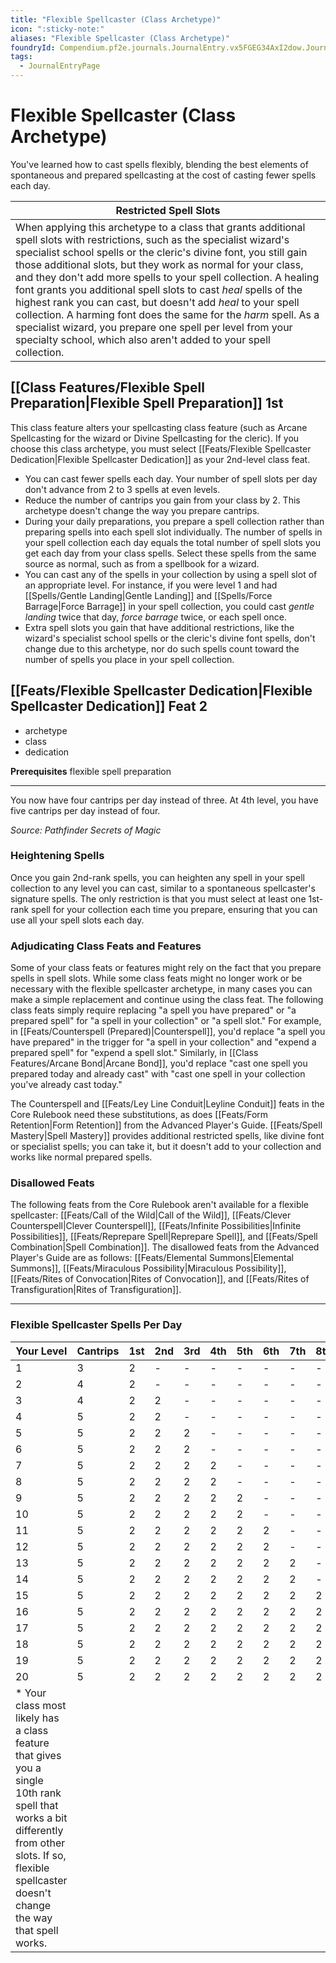 ```yaml
---
title: "Flexible Spellcaster (Class Archetype)"
icon: ":sticky-note:"
aliases: "Flexible Spellcaster (Class Archetype)"
foundryId: Compendium.pf2e.journals.JournalEntry.vx5FGEG34AxI2dow.JournalEntryPage.4YtHynO8i1a33zo9
tags:
  - JournalEntryPage
---
```


# Flexible Spellcaster (Class Archetype)
You've learned how to cast spells flexibly, blending the best elements of spontaneous and prepared spellcasting at the cost of casting fewer spells each day.

  

| Restricted Spell Slots |
| --- |
| When applying this archetype to a class that grants additional spell slots with restrictions, such as the specialist wizard's specialist school spells or the cleric's divine font, you still gain those additional slots, but they work as normal for your class, and they don't add more spells to your spell collection. A healing font grants you additional spell slots to cast _heal_ spells of the highest rank you can cast, but doesn't add _heal_ to your spell collection. A harming font does the same for the _harm_ spell. As a specialist wizard, you prepare one spell per level from your specialty school, which also aren't added to your spell collection. |

## [[Class Features/Flexible Spell Preparation|Flexible Spell Preparation]] 1st

This class feature alters your spellcasting class feature (such as Arcane Spellcasting for the wizard or Divine Spellcasting for the cleric). If you choose this class archetype, you must select [[Feats/Flexible Spellcaster Dedication|Flexible Spellcaster Dedication]] as your 2nd-level class feat.

*   You can cast fewer spells each day. Your number of spell slots per day don't advance from 2 to 3 spells at even levels.
*   Reduce the number of cantrips you gain from your class by 2. This archetype doesn't change the way you prepare cantrips.
*   During your daily preparations, you prepare a spell collection rather than preparing spells into each spell slot individually. The number of spells in your spell collection each day equals the total number of spell slots you get each day from your class spells. Select these spells from the same source as normal, such as from a spellbook for a wizard.
*   You can cast any of the spells in your collection by using a spell slot of an appropriate level. For instance, if you were level 1 and had [[Spells/Gentle Landing|Gentle Landing]] and [[Spells/Force Barrage|Force Barrage]] in your spell collection, you could cast _gentle landing_ twice that day, _force barrage_ twice, or each spell once.
*   Extra spell slots you gain that have additional restrictions, like the wizard's specialist school spells or the cleric's divine font spells, don't change due to this archetype, nor do such spells count toward the number of spells you place in your spell collection.

## [[Feats/Flexible Spellcaster Dedication|Flexible Spellcaster Dedication]] Feat 2

*   archetype
*   class
*   dedication

**Prerequisites** flexible spell preparation

* * *

You now have four cantrips per day instead of three. At 4th level, you have five cantrips per day instead of four.

_Source: Pathfinder Secrets of Magic_

### Heightening Spells

Once you gain 2nd-rank spells, you can heighten any spell in your spell collection to any level you can cast, similar to a spontaneous spellcaster's signature spells. The only restriction is that you must select at least one 1st-rank spell for your collection each time you prepare, ensuring that you can use all your spell slots each day.

### Adjudicating Class Feats and Features

Some of your class feats or features might rely on the fact that you prepare spells in spell slots. While some class feats might no longer work or be necessary with the flexible spellcaster archetype, in many cases you can make a simple replacement and continue using the class feat. The following class feats simply require replacing "a spell you have prepared" or "a prepared spell" for "a spell in your collection" or "a spell slot." For example, in [[Feats/Counterspell (Prepared)|Counterspell]], you'd replace "a spell you have prepared" in the trigger for "a spell in your collection" and "expend a prepared spell" for "expend a spell slot." Similarly, in [[Class Features/Arcane Bond|Arcane Bond]], you'd replace "cast one spell you prepared today and already cast" with "cast one spell in your collection you've already cast today."

The Counterspell and [[Feats/Ley Line Conduit|Leyline Conduit]] feats in the Core Rulebook need these substitutions, as does [[Feats/Form Retention|Form Retention]] from the Advanced Player's Guide. [[Feats/Spell Mastery|Spell Mastery]] provides additional restricted spells, like divine font or specialist spells; you can take it, but it doesn't add to your collection and works like normal prepared spells.

### Disallowed Feats

The following feats from the Core Rulebook aren't available for a flexible spellcaster: [[Feats/Call of the Wild|Call of the Wild]], [[Feats/Clever Counterspell|Clever Counterspell]], [[Feats/Infinite Possibilities|Infinite Possibilities]], [[Feats/Reprepare Spell|Reprepare Spell]], and [[Feats/Spell Combination|Spell Combination]]. The disallowed feats from the Advanced Player's Guide are as follows: [[Feats/Elemental Summons|Elemental Summons]], [[Feats/Miraculous Possibility|Miraculous Possibility]], [[Feats/Rites of Convocation|Rites of Convocation]], and [[Feats/Rites of Transfiguration|Rites of Transfiguration]].

* * *

### **Flexible Spellcaster Spells Per Day**

  

| Your Level | Cantrips | 1st | 2nd | 3rd | 4th | 5th | 6th | 7th | 8th | 9th | 10th |
| --- | --- | --- | --- | --- | --- | --- | --- | --- | --- | --- | --- |
| 1 | 3 | 2 | \- | \- | \- | \- | \- | \- | \- | \- | \- |
| 2 | 4 | 2 | \- | \- | \- | \- | \- | \- | \- | \- | \- |
| 3 | 4 | 2 | 2 | \- | \- | \- | \- | \- | \- | \- | \- |
| 4 | 5 | 2 | 2 | \- | \- | \- | \- | \- | \- | \- | \- |
| 5 | 5 | 2 | 2 | 2 | \- | \- | \- | \- | \- | \- | \- |
| 6 | 5 | 2 | 2 | 2 | \- | \- | \- | \- | \- | \- | \- |
| 7 | 5 | 2 | 2 | 2 | 2 | \- | \- | \- | \- | \- | \- |
| 8 | 5 | 2 | 2 | 2 | 2 | \- | \- | \- | \- | \- | \- |
| 9 | 5 | 2 | 2 | 2 | 2 | 2 | \- | \- | \- | \- | \- |
| 10 | 5 | 2 | 2 | 2 | 2 | 2 | \- | \- | \- | \- | \- |
| 11 | 5 | 2 | 2 | 2 | 2 | 2 | 2 | \- | \- | \- | \- |
| 12 | 5 | 2 | 2 | 2 | 2 | 2 | 2 | \- | \- | \- | \- |
| 13 | 5 | 2 | 2 | 2 | 2 | 2 | 2 | 2 | \- | \- | \- |
| 14 | 5 | 2 | 2 | 2 | 2 | 2 | 2 | 2 | \- | \- | \- |
| 15 | 5 | 2 | 2 | 2 | 2 | 2 | 2 | 2 | 2 | \- | \- |
| 16 | 5 | 2 | 2 | 2 | 2 | 2 | 2 | 2 | 2 | \- | \- |
| 17 | 5 | 2 | 2 | 2 | 2 | 2 | 2 | 2 | 2 | 2 | \- |
| 18 | 5 | 2 | 2 | 2 | 2 | 2 | 2 | 2 | 2 | 2 | \- |
| 19 | 5 | 2 | 2 | 2 | 2 | 2 | 2 | 2 | 2 | 2 | \* |
| 20 | 5 | 2 | 2 | 2 | 2 | 2 | 2 | 2 | 2 | 2 | \* |
| \* Your class most likely has a class feature that gives you a single 10th rank spell that works a bit differently from other slots. If so, flexible spellcaster doesn't change the way that spell works. |  |  |  |  |  |  |  |  |  |  |  |